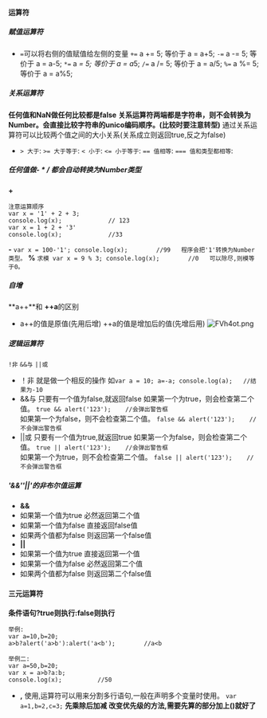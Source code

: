 #### 运算符
##### 赋值运算符
- `=`可以将右侧的值赋值给左侧的变量
`+=` a += 5; 等价于 a = a+5;
`-=` a -= 5; 等价于 a = a-5;
`*=` a *= 5; 等价于 a = a*5;
`/=` a /= 5; 等价于 a = a/5;
`%=` a %= 5; 等价于 a = a%5;
##### 关系运算符
**任何值和NaN做任何比较都是false**
**关系运算符两端都是字符串，则不会转换为Number。会直接比较字符串的unico编码顺序。(比较时要注意转型)**
通过关系运算符可以比较两个值之间的大小关系(关系成立则返回true,反之为false)
- `> 大于`:
`>= 大于等于`:
`< 小于`:
`<= 小于等于`:
`== 值相等`:
`=== 值和类型都相等`:
##### 任何值做- * / 都会自动转换为Number类型
**+**
```
注意运算顺序
var x = '1' + 2 + 3;
console.log(x);             // 123
var x = 1 + 2 + '3'
console.log(x);             //33
```
**-**
``
var x = 100-'1';
console.log(x);        //99   程序会把'1'转换为Number类型。
``
**%**
``
求模
var x = 9 % 3;
console.log(x);        //0   可以除尽,则模等于0。
``
##### 自增
**a++**和 **++a**的区别
- a++的值是原值(先用后增)
++a的值是增加后的值(先增后用)
![FVh4ot.png](https://s1.ax1x.com/2018/11/28/FVh4ot.png)

##### 逻辑运算符
`!非` `&&与` `||或`
- ！非  就是做一个相反的操作
如`var a = 10; a=-a; console.log(a);   //结果为-10`
- &&与  只要有一个值为false,就返回false
如果第一个为true，则会检查第二个值。
`true && alert('123');    //会弹出警告框`   
如果第一个为false，则不会检查第二个值。
`false && alert('123');    //不会弹出警告框`   
- ||或  只要有一个值为true,就返回true
如果第一个为false，则会检查第二个值。
`true || alert('123');    //会弹出警告框`   
如果第一个为true，则不会检查第二个值。
`false || alert('123');    //不会弹出警告框` 


##### '&&''||'的非布尔值运算
- **&&**
- 如果第一个值为true 必然返回第二个值
- 如果第一个值为false 直接返回false值
- 如果两个值都为false 则返回第一个false值
- **||**
- 如果第一个值为true 直接返回第一个值
- 如果第一个值为false 必然返回第二个值
- 如果两个值都为false 则返回第二个false值
#### 三元运算符
**条件语句?true则执行:false则执行**
```
举例:
var a=10,b=20;
a>b?alert('a>b'):alert('a<b');        //a<b

举例二:
var a=50,b=20;
var x = a>b?a:b;
console.log(x);          //50
```

- **,**
使用,运算符可以用来分割多行语句,一般在声明多个变量时使用。
`var a=1,b=2,c=3;`
**先乘除后加减**
**改变优先级的方法,需要先算的部分加上()就好了**